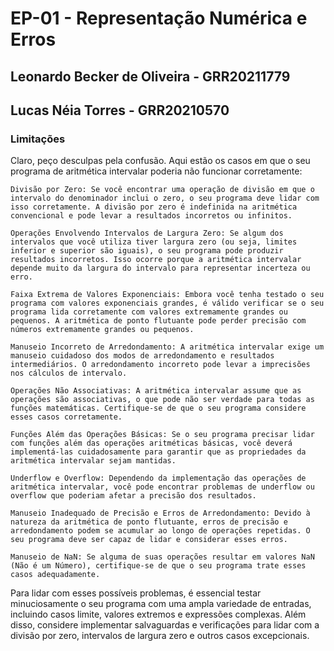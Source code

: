 # EP-01 - Representação Numérica e Erros
## Leonardo Becker de Oliveira - GRR20211779
## Lucas Néia Torres - GRR20210570

### Limitações
Claro, peço desculpas pela confusão. Aqui estão os casos em que o seu programa de aritmética intervalar poderia não funcionar corretamente:

    Divisão por Zero: Se você encontrar uma operação de divisão em que o intervalo do denominador inclui o zero, o seu programa deve lidar com isso corretamente. A divisão por zero é indefinida na aritmética convencional e pode levar a resultados incorretos ou infinitos.

    Operações Envolvendo Intervalos de Largura Zero: Se algum dos intervalos que você utiliza tiver largura zero (ou seja, limites inferior e superior são iguais), o seu programa pode produzir resultados incorretos. Isso ocorre porque a aritmética intervalar depende muito da largura do intervalo para representar incerteza ou erro.

    Faixa Extrema de Valores Exponenciais: Embora você tenha testado o seu programa com valores exponenciais grandes, é válido verificar se o seu programa lida corretamente com valores extremamente grandes ou pequenos. A aritmética de ponto flutuante pode perder precisão com números extremamente grandes ou pequenos.

    Manuseio Incorreto de Arredondamento: A aritmética intervalar exige um manuseio cuidadoso dos modos de arredondamento e resultados intermediários. O arredondamento incorreto pode levar a imprecisões nos cálculos de intervalo.

    Operações Não Associativas: A aritmética intervalar assume que as operações são associativas, o que pode não ser verdade para todas as funções matemáticas. Certifique-se de que o seu programa considere esses casos corretamente.

    Funções Além das Operações Básicas: Se o seu programa precisar lidar com funções além das operações aritméticas básicas, você deverá implementá-las cuidadosamente para garantir que as propriedades da aritmética intervalar sejam mantidas.

    Underflow e Overflow: Dependendo da implementação das operações de aritmética intervalar, você pode encontrar problemas de underflow ou overflow que poderiam afetar a precisão dos resultados.

    Manuseio Inadequado de Precisão e Erros de Arredondamento: Devido à natureza da aritmética de ponto flutuante, erros de precisão e arredondamento podem se acumular ao longo de operações repetidas. O seu programa deve ser capaz de lidar e considerar esses erros.

    Manuseio de NaN: Se alguma de suas operações resultar em valores NaN (Não é um Número), certifique-se de que o seu programa trate esses casos adequadamente.

Para lidar com esses possíveis problemas, é essencial testar minuciosamente o seu programa com uma ampla variedade de entradas, incluindo casos limite, valores extremos e expressões complexas. Além disso, considere implementar salvaguardas e verificações para lidar com a divisão por zero, intervalos de largura zero e outros casos excepcionais.
